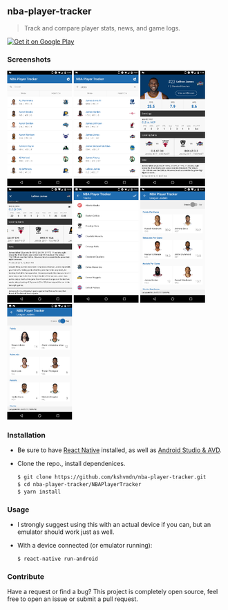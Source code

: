 ## nba-player-tracker

> Track and compare player stats, news, and game logs.

<a href='https://play.google.com/store/apps/details?id=com.kshvmdn.nbaplayertracker' target="_blank"><img alt='Get it on Google Play' src='https://play.google.com/intl/en_us/badges/images/generic/en_badge_web_generic.png' width='20%'/></a>

### Screenshots

<img src="./art/screenshots/1.png" width="150">
<img src="./art/screenshots/2.png" width="150">
<img src="./art/screenshots/3.png" width="150">
<img src="./art/screenshots/4.png" width="150">
<img src="./art/screenshots/5.png" width="150">
<img src="./art/screenshots/6.png" width="150">
<img src="./art/screenshots/7.png" width="150">

### Installation

  - Be sure to have [React Native](https://facebook.github.io/react-native/docs/getting-started.html#installing-dependencies) installed, as well as [Android Studio & AVD](https://facebook.github.io/react-native/docs/getting-started.html#android-development-environment).

  - Clone the repo., install dependenices.

    ```sh
    $ git clone https://github.com/kshvmdn/nba-player-tracker.git
    $ cd nba-player-tracker/NBAPlayerTracker
    $ yarn install
    ```

### Usage

  - I strongly suggest using this with an actual device if you can, but an emulator should work just as well.

  - With a device connected (or emulator running):

    ```sh
    $ react-native run-android
    ```

### Contribute

Have a request or find a bug? This project is completely open source, feel free to open an issue or submit a pull request.
